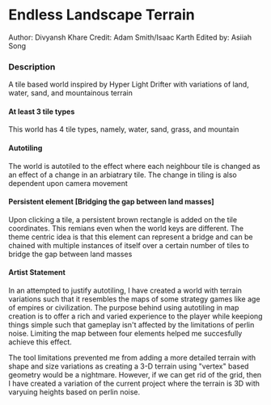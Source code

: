 # Endless Landscape Terrain
Author: Divyansh Khare
Credit: Adam Smith/Isaac Karth 
Edited by: Asiiah Song

### Description
A tile based world inspired by Hyper Light Drifter with variations of land, water, sand, and mountainous terrain

#### At least 3 tile types
This world has 4 tile types, namely, water, sand, grass, and mountain

#### Autotiling
The world is autotiled to the effect where each neighbour tile is changed as an effect of a change in an arbiatrary tile. The change in tiling is also dependent upon camera movement

#### Persistent element [Bridging the gap between land masses]
Upon clicking a tile, a persistent brown rectangle is added on the tile coordinates. This remians even when the world keys are different.
The theme centric idea is that this element can represent a bridge and can be chained with multiple instances of itself over a certain number of tiles to bridge the gap between land masses

#### Artist Statement
In an attempted to justify autotiling, I have created a world with terrain variations such that it resembles the maps of some strategy games like age of empires or civilization. The purpose behind using autotiling in map creation is to offer a rich and varied experience to the player while keepiong things simple such that gameplay isn't affected by the limitations of perlin noise. Limiting the map between four elements helped me succesfully achieve this effect.

The tool limitations prevented me from adding a more detailed terrain with shape and size variations as creating a 3-D terrain using "vertex" based geometry would be a nightmare. However, if we can get rid of the grid, then I have created a variation of the current project where the terrain is 3D with varyuing heights based on perlin noise.